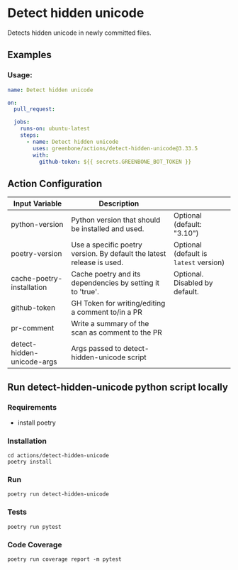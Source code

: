 # Detect hidden unicode

Detects hidden unicode in newly committed files.

## Examples

### Usage:

```yml
name: Detect hidden unicode

on:
  pull_request:

  jobs:
    runs-on: ubuntu-latest
    steps:
      - name: Detect hidden unicode
        uses: greenbone/actions/detect-hidden-unicode@3.33.5
        with:
          github-token: ${{ secrets.GREENBONE_BOT_TOKEN }}
```

## Action Configuration

|Input Variable|Description| |
|--------------|-----------|-|
| python-version | Python version that should be installed and used. | Optional (default: "3.10") |
| poetry-version | Use a specific poetry version. By default the latest release is used. | Optional (default is `latest` version) |
| cache-poetry-installation | Cache poetry and its dependencies by setting it to 'true'. | Optional. Disabled by default. |
| github-token | GH Token for writing/editing a comment to/in a PR | |
| pr-comment | Write a summary of the scan as comment to the PR | |
| detect-hidden-unicode-args | Args passed to detect-hidden-unicode script | |

## Run detect-hidden-unicode python script locally

### Requirements
- install poetry

### Installation
```
cd actions/detect-hidden-unicode
poetry install
```

### Run
```
poetry run detect-hidden-unicode
```

### Tests
```
poetry run pytest
```

### Code Coverage
```
poetry run coverage report -m pytest
```
